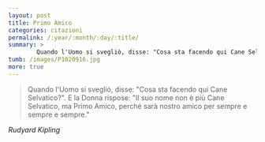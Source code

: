 ```yaml
---
layout: post
title: Primo Amico
categories: citazioni
permalink: /:year/:month/:day/:title/
summary: >
        Quando l'Uomo si svegliò, disse: "Cosa sta facendo qui Cane Selvatico?". E la Donna rispose: "Il suo nome non è più Cane Selvatico, ma Primo Amico, perché sarà nostro amico per sempre e sempre e sempre."
tumb: /images/P1020916.jpg
more: true
---
```

<blockquote cite="Rudyard Kipling">
<p>Quando l'Uomo si svegliò, disse: "Cosa sta facendo qui Cane Selvatico?". E la Donna rispose: "Il suo nome non è più Cane Selvatico, ma Primo Amico, perché sarà nostro amico per sempre e sempre e sempre."</p>
</blockquote>
<cite>Rudyard Kipling</cite>